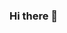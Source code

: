 ### Hi there 👋

<!--
**Sean990/Sean990** is a ✨ _special_ ✨ repository because its `README.md` (this file) appears on your GitHub profile.

Here are some ideas to get you started:

- 🔭 I’m currently working on ...
- 🌱 I’m currently learning ...
- 👯 I’m looking to collaborate on ...
- 🤔 I’m looking for help with ...
- 💬 Ask me about ...
- 📫 How to reach me: ...
- 😄 Pronouns: ...
- ⚡ Fun fact: ...
[![Anurag's GitHub stats](https://github-readme-stats.vercel.app/api?username=Sean990&show_icons=true?count_private=true&hide=contribs)](https://github.com/Sean990)
[![Top Langs](https://github-readme-stats.vercel.app/api/top-langs/?username=Sean990&layout=compact)](https://github.com/Sean990)
-->
